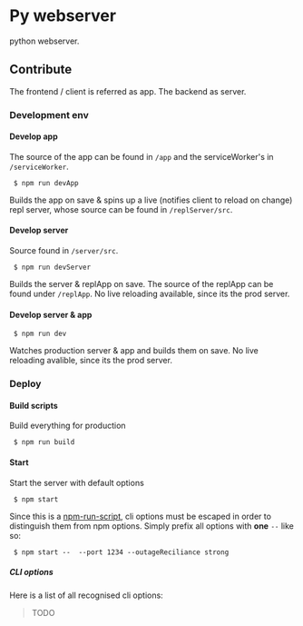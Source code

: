 # Py webserver

python webserver.

## Contribute

The frontend / client is referred as app. The backend as server.

### Development env

#### Develop app

The source of the app can be found in `/app` and the serviceWorker's in `/serviceWorker`.

```
 $ npm run devApp
```

Builds the app on save & spins up a live (notifies client to reload on change) repl server, whose source can be found in `/replServer/src`.

#### Develop server

Source found in `/server/src`.

```
 $ npm run devServer
```

Builds the server & replApp on save. The source of the replApp can be found under `/replApp`. No live reloading available, since its the prod server.

#### Develop server & app

```
 $ npm run dev
```

Watches production server & app and builds them on save. No live reloading avalible, since its the prod server.

### Deploy

#### Build scripts

Build everything for production

```
 $ npm run build
```

#### Start

Start the server with default options

```
 $ npm start
```

Since this is a [npm-run-script](https://docs.npmjs.com/cli/run-script), cli options must be escaped in order to distinguish them from npm options. Simply prefix all options with **one** `--` like so: 

```
 $ npm start --  --port 1234 --outageReciliance strong
```

##### CLI options

Here is a list of all recognised cli options:

> TODO